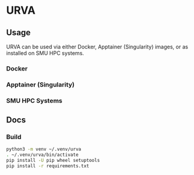 # URVA

## Usage

URVA can be used via either Docker, Apptainer (Singularity) images, or as installed on SMU HPC systems.

### Docker

### Apptainer (Singularity)

### SMU HPC Systems

## Docs

### Build

```bash
python3 -m venv ~/.venv/urva
. ~/.venv/urva/bin/activate
pip install -U pip wheel setuptools
pip install -r requirements.txt
```

